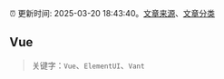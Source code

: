 :alarm_clock: 更新时间: 2025-03-20 18:43:40。[文章来源](/README.md)、[文章分类](/TAGS.md)

## Vue


> 关键字：`Vue`、`ElementUI`、`Vant`



